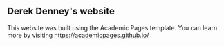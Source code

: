 ## Derek Denney's website

This website was built using the Academic Pages template. You can learn more by visiting https://academicpages.github.io/
